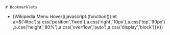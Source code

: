 
	# Bookmarklets

	
*	[Wikipedia Menu Hover](javascript:(function(){let a=$(&#39;#toc&#39;);a.css(&#39;position&#39;,&#39;fixed&#39;),a.css(&#39;right&#39;,&#39;10px&#39;),a.css(&#39;top&#39;,&#39;90px&#39;),a.css(&#39;height&#39;,&#39;80%&#39;),a.css(&#39;overflow&#39;,&#39;auto&#39;),a.css(&#39;display&#39;,&#39;block&#39;)})())
	
		